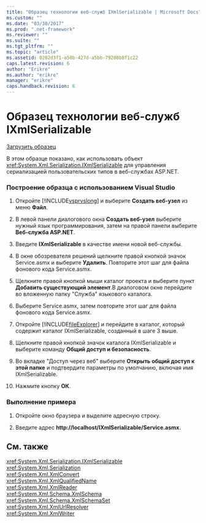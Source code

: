 ```yaml
---
title: "Образец технологии веб-служб IXmlSerializable | Microsoft Docs"
ms.custom: ""
ms.date: "03/30/2017"
ms.prod: ".net-framework"
ms.reviewer: ""
ms.suite: ""
ms.tgt_pltfrm: ""
ms.topic: "article"
ms.assetid: 0202d3f1-a50b-427d-a5bb-79208b8f1c22
caps.latest.revision: 6
author: "Erikre"
ms.author: "erikre"
manager: "erikre"
caps.handback.revision: 6
---
```

# Образец технологии веб-служб IXmlSerializable
[Загрузить образец](http://download.microsoft.com/download/4/7/B/47B2164C-E780-4B10-8DE4-2CB5B886E0A6/Technologies/Serialization/Xml%20Serialization/IXmlSerializable.zip.exe)  
  
 В этом образце показано, как использовать объект <xref:System.Xml.Serialization.IXmlSerializable> для управления сериализацией пользовательских типов в веб\-службах ASP.NET.  
  
### Построение образца с использованием Visual Studio  
  
1.  Откройте [!INCLUDE[vsprvslong](../../../includes/vsprvslong-md.md)] и выберите **Создать веб\-узел** из меню **Файл**.  
  
2.  В левой панели диалогового окна **Создать веб\-узел** выберите нужный язык программирования, затем на правой панели выберите **Веб\-служба ASP.NET**.  
  
3.  Введите **IXmlSerializable** в качестве имени новой веб\-службы.  
  
4.  В окне обозревателя решений щелкните правой кнопкой значок Service.asmx и выберите **Удалить**. Повторите этот шаг для файла фонового кода Service.asmx.  
  
5.  Щелкните правой кнопкой мыши каталог проекта и выберите пункт **Добавить существующий элемент**.В диалоговом окне перейдите во вложенную папку "Служба" языкового каталога.  
  
6.  Выберите Service.asmx, затем повторите этот шаг для файла фонового кода Service.asmx.  
  
7.  Откройте [!INCLUDE[fileExplorer](../../../includes/fileexplorer-md.md)] и перейдите в каталог, который содержит каталог IXmlSerializable, созданный в шаге 3 выше.  
  
8.  Щелкните правой кнопкой значок каталога IXmlSerializable и выберите команду **Общий доступ и безопасность**.  
  
9. Во вкладке "Доступ через веб" выберите **Открыть общий доступ к этой папке** и подтвердите параметры по умолчанию, включая имя IXmlSerializable.  
  
10. Нажмите кнопку **ОК**.  
  
### Выполнение примера  
  
1.  Откройте окно браузера и выделите адресную строку.  
  
2.  Введите адрес **http:\/\/localhost\/IXmlSerializable\/Service.asmx**.  
  
## См. также  
 <xref:System.Xml.Serialization.IXmlSerializable>   
 <xref:System.Xml.Serialization>   
 <xref:System.Xml.XmlConvert>   
 <xref:System.Xml.XmlQualifiedName>   
 <xref:System.Xml.XmlReader>   
 <xref:System.Xml.Schema.XmlSchema>   
 <xref:System.Xml.Schema.XmlSchemaSet>   
 <xref:System.Xml.XmlUrlResolver>   
 <xref:System.Xml.XmlWriter>